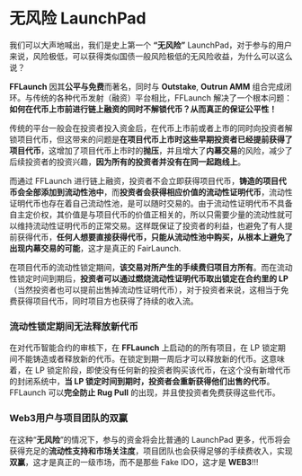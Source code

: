 # 无风险 LaunchPad

我们可以大声地喊出，我们是史上第一个 **“无风险”** LaunchPad，对于参与的用户来说，风险极低，可以获得类似国债一般风险极低的无风险收益，为什么可以这么说？

**FFLaunch** 因其**公平与免费**而著名，同时与 **Outstake**, **Outrun AMM** 组合完成闭环。与传统的各种代币发射（融资）平台相比，FFLaunch 解决了一个根本问题：**如何在代币上市前进行链上融资的同时不解锁代币？从而真正的保证公平性！**&#x20;

传统的平台一般会在投资者投入资金后，在代币上市前或者上市的同时向投资者解锁项目代币，但这带来的问题是**在项目代币上市时这些早期投资者已经提前获得了项目代币**，这增加了项目代币上市时的**抛压**，并且增大了**内幕交易**的风险，减少了后续投资者的投资兴趣，**因为所有的投资者并没有在同一起跑线上**。

而通过 FFLaunch 进行链上融资，投资者不会立即获得项目代币，**铸造的项目代币会全部添加到流动性池中**，而**投资者会获得相应价值的流动性证明代币**，流动性证明代币也存在着自己流动性池，是可以随时交易的。由于流动性证明代币不具备自主定价权，其价值是与项目代币的价值正相关的，所以只需要少量的流动性就可以维持流动性证明代币的正常交易。这样既保证了投资者的利益，也避免了有人提前获得代币，**任何人想要直接获得代币，只能从流动性池中购买，从根本上避免了出现内幕交易的可能**，这才是真正的 FairLaunch.

在项目代币的流动性锁定期间，**该交易对所产生的手续费归项目方所有**。而在流动性锁定时间到期后，**投资者可以通过燃烧流动性证明代币取出锁定在合约里的 LP**（当然投资者也可以提前出售掉流动性证明代币），对于投资者来说，这相当于免费获得项目代币，同时项目方也获得了持续的收入流。

### **流动性锁定期间无法释放新代币**

在对代币智能合约的审核下，在 **FFLaunch** 上启动的的所有项目，在 LP 锁定期间不能铸造或者释放新的代币。在锁定到期一周后才可以释放新的代币。这意味着，在 LP 锁定阶段，即使没有任何新的投资者购买该代币，在这个没有新增代币的封闭系统中，**当 LP 锁定时间到期时，投资者会重新获得他们出售的代币**。FFLaunch 可以**完全防止 Rug Pull** 的出现，并且使投资者免费获得这些代币。

### **Web3用户与项目团队的双赢**

在这种“**无风险**”的情况下，参与的资金将会比普通的 LaunchPad 更多，代币将会获得充足的**流动性支持和市场关注度**，项目团队也会获得足够的手续费收入，实现**双赢**，这才是真正的一级市场，而不是那些 Fake IDO，这才是 **WEB3**!!!
